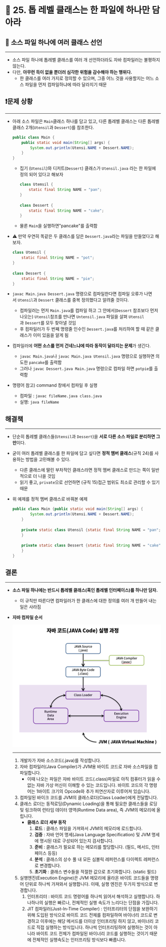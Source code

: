 # 📃 25. 톱 레벨 클래스는 한 파일에 하나만 담아라

## 📌 소스 파일 하나에 여러 클래스 선언

---

- 소스 파일 하나에 톱레벨 클래스를 여러 개 선언하더라도 자바 컴파일러는 불평하지 않는다.
- 다만, **아무런 득이 없을 뿐더러 심각한 위험을 감수해야 하는 행위다.**
    - 한 클래스를 여러 가지로 정의할 수 있으며, 그중 어느 것을 사용할지는 어느 소스 파일을 먼저 컴파일하냐에 따라 달라지기 때문

## ❗문제 상황

---

- 아래 소스 파일은 `Main`클래스 하나를 담고 있고, 다른 톱레벨 클래스는 다른 톱레벨 클래스 2개(`Utensil`과 `Dessert`)를 참조한다.

    ```java
    public class Main {
        public static void main(String[] args) {
            System.out.println(Utensi.NAME + Dessert.NAME);
        }
    }
    ```

    - 집기 (`Utensil`)와 디저트(`Dessert`) 클래스가 `Utensil.java` 라는 한 파일에 정의 되어 있다고 해보자

        ```java
        class Utemsil {
            static final String NAME = "pan";
        }
        
        class Dessert {
            static final String NAME = "cake";
        }
        ```

    - 물론 `Main`을 실행하면"pancake"를 출력함

- ⚠️ 만약 우연히 똑같은 두 클래스를 담은 `Dessert.java`라는 파일을 만들었다고 해보자.

    ```java
    class Utemsil {
        static final String NAME = "pot";
    }
    
    class Dessert {
        static final String NAME = "pie";
    }
    ```

- `javac Main.java Dessert.java` 명령으로 컴파일한다면 컴파일 오류가 나면서 `Utensil`과 `Dessert` 클래스를 중복 정의했다고 알려줄 것이다.
    - 컴파일러는 먼저 `Main.java`를 컴파일 하고 그 안에서(`Dessert` 참조보다 먼저 나오는) `Utensil`참조를 만나면 `Untensil.java` 파일을 살펴 `Utensil`과 `Dessert`를 모두 찾아낼 것임
    - 후 컴파일러가 두 번째 명령줄 인수인 `Dessert.java`를 처리하여 할 때 같은 클래스가 이미 있음을 알게 됨
- 컴파일러에 **어떤 소스를 먼저 건네느냐에 따라 동작이 달라지는 문제**가 생긴다.
    - `javac Main.java`나 `javac Main.java Utensil.java` 명령으로 실행하면 의도한 `pancake`를 출력함
    - 그러나 `javac Dessert.java Main.java` 명령으로 컴파일 하면 `potpie`를 출력함
- 명령어 참고) command 창에서 컴파일 후 실행
    - 컴파일 : `javac fileName.java class.java`
    - 실행: `java fileName`

## 해결책

---

- 단순히 톱레벨 클래스들(`Utensil`과 `Dessert`)을 **서로 다른 소스 파일로 분리하면 그만**이다.
- 굳이 여러 톱레벨 클래스를 한 파일에 담고 싶다면 **정적 멤버 클래스**(규칙 24)를 사용하는 방법을 고민해볼 수 있다.
    - 다른 클래스에 딸린 부차적인 클래스라면 정적 멤버 클래스로 만드는 쪽이 일반적으로 더 나을 것임
    - 읽기 좋고, `private`으로 선언하면 (규칙 15)접근 범위도 최소로 관리할 수 있기 때문
- 위 예제를 정적 멤버 클래스로 바꿔본 예제

    ```java
    public class Main {public static void main(String[] args) {
            System.out.println(Utensi.NAME + Dessert.NAME);
        }
    
        private static class Utensil {static final String NAME = "pan";
        }
    
        private static class Dessert {static final String NAME = "cake";
        }
    }
    ```


## 결론

---

- **소스 파일 하나에는 반드시 톱레벨 클래스(혹인 톱레벨 인터페이스)를 하나만 담자.**
    - 이 규칙만 따른다면 컴파일러가 한 클래스에 대한 정의를 여러 개 만들어 내는 일은 사라짐

- **자바 컴파일 순서**

  ![컴파일 순서](../image/자바컴파일과정.png)
    
  ---

    1. 개발자가 자바 소스코드(.java)를 작성합니다.
    2. 자바 컴파일러(Java Compiler)가 JVM용 바이트 코드로 자바 소스파일을 컴파일합니다.
        - 이때 나오는 파일은 자바 바이트 코드(.class)파일로 아직 컴퓨터가 읽을 수 없는 자바 가상 머신이 이해할 수 있는 코드입니다. 바이트 코드의 각 명령어는 1바이트 크기의 Opcode와 추가 피연산자로 이루어져 있습니다.
    3. 컴파일된 바이크 코드를 JVM의 클래스로더(Class Loader)에게 전달합니다.
    4. 클래스 로더는 동적로딩(Dynamic Loading)을 통해 필요한 클래스들을 로딩 및 링크하여 런타임 데이터 영역(Runtime Data area), 즉 JVM의 메모리에 올립니다.
        - **클래스 로더 세부 동작**
            1. **로드** : 클래스 파일을 가져와서 JVM의 메모리에 로드합니다.
            2. **검증** : 자바 언어 명세(Java Language Specification) 및 JVM 명세에 명시된 대로 구성되어 있는지 검사합니다.
            3. **준비** : 클래스가 필요로 하는 메모리를 할당합니다. (필드, 메서드, 인터페이스 등등)
            4. **분석** : 클래스의 상수 풀 내 모든 심볼릭 레퍼런스를 다이렉트 레퍼런스로 변경합니다.
            5. **초기화** : 클래스 변수들을 적절한 값으로 초기화합니다. (static 필드)
    5. 실행엔진(Execution Engine)은 JVM 메모리에 올라온 바이트 코드들을 명령어 단위로 하나씩 가져와서 실행합니다. 이때, 실행 엔진은 두가지 방식으로 변경합니다.
        1. 인터프리터 : 바이트 코드 명령어를 하나씩 읽어서 해석하고 실행합니다. 하나하나의 실행은 빠르나, 전체적인 실행 속도가 느리다는 단점을 가집니다.
        2. JIT 컴파일러(Just-In-Time Compiler) : 인터프리터의 단점을 보완하기 위해 도입된 방식으로 바이트 코드 전체를 컴파일하여 바이너리 코드로 변경하고 이후에는 해당 메서드를 더이상 인터프리팅 하지 않고, 바이너리 코드로 직접 실행하는 방식입니다. 하나씩 인터프리팅하여 실행하는 것이 아니라 바이트 코드 전체가 컴파일된 바이너리 코드를 실행하는 것이기 때문에 전체적인 실행속도는 인터프리팅 방식보다 빠릅니다.